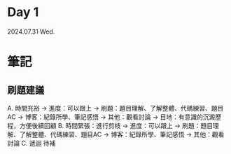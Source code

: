 # Day 1 
2024.07.31 Wed.

# 筆記
## 刷題建議
A. 時間充裕
-> 進度：可以跟上
-> 刷題：題目理解、了解整體、代碼練習、題目AC
-> 博客：紀錄所學、筆記感悟
-> 其他：觀看討論
-> 目地：有意識的沉澱歷程，方便後續回顧
B. 時間緊張：進行剪枝
-> 進度：可以跟上
-> 刷題：題目理解、了解整體、代碼練習、題目AC
-> 博客：紀錄所學、筆記感悟
-> 其他：觀看討論
C. 遞迴
  待補
